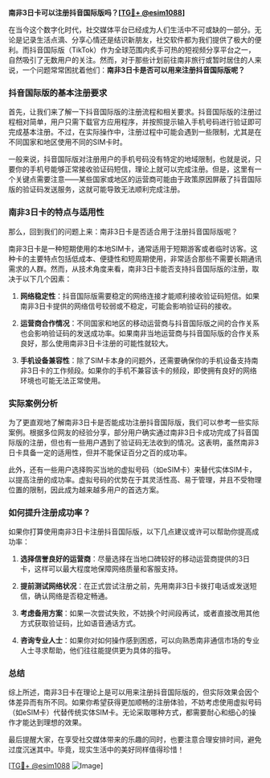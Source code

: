 **南非3日卡可以注册抖音国际版吗？[[TG💪+ @esim1088](https://t.me/s/esim1088)]**

在当今这个数字化时代，社交媒体平台已经成为人们生活中不可或缺的一部分。无论是记录生活点滴、分享心情还是结识新朋友，社交软件都为我们提供了极大的便利。而抖音国际版（TikTok）作为全球范围内炙手可热的短视频分享平台之一，自然吸引了无数用户的关注。然而，对于那些计划前往南非旅行或暂时居住的人来说，一个问题常常困扰着他们：**南非3日卡是否可以用来注册抖音国际版呢？**

### 抖音国际版的基本注册要求

首先，让我们来了解一下抖音国际版的注册流程和相关要求。抖音国际版的注册过程相对简单，用户只需下载官方应用程序，并按照提示输入手机号码进行验证即可完成基本注册。不过，在实际操作中，注册过程中可能会遇到一些限制，尤其是在不同国家和地区使用不同的SIM卡时。

一般来说，抖音国际版对注册用户的手机号码没有特定的地域限制，也就是说，只要你的手机号能够正常接收验证码短信，理论上就可以完成注册。但是，这里有一个关键点需要注意——某些国家或地区的运营商可能由于政策原因屏蔽了抖音国际版的验证码发送服务，这就可能导致无法顺利完成注册。

### 南非3日卡的特点与适用性

那么，回到我们的问题上来：南非3日卡是否适合用于注册抖音国际版呢？

南非3日卡是一种短期使用的本地SIM卡，通常适用于短期游客或者临时访客。这种卡的主要特点包括低成本、便捷性和短周期使用，非常适合那些不需要长期通讯需求的人群。然而，从技术角度来看，南非3日卡能否支持抖音国际版的注册，取决于以下几个因素：

1. **网络稳定性**：抖音国际版需要稳定的网络连接才能顺利接收验证码短信。如果南非3日卡提供的网络信号较弱或不稳定，可能会影响验证码的接收。
   
2. **运营商合作情况**：不同国家和地区的移动运营商与抖音国际版之间的合作关系也会影响验证码的发送成功率。如果南非当地运营商与抖音国际版的合作关系良好，那么使用南非3日卡注册的可能性就较大。

3. **手机设备兼容性**：除了SIM卡本身的问题外，还需要确保你的手机设备支持南非3日卡的工作频段。如果你的手机不兼容该卡的频段，即使拥有良好的网络环境也可能无法正常使用。

### 实际案例分析

为了更直观地了解南非3日卡是否能成功注册抖音国际版，我们可以参考一些实际案例。根据多位网友的经验分享，部分用户确实通过南非3日卡成功完成了抖音国际版的注册，但也有一些用户遇到了验证码无法收到的情况。这表明，虽然南非3日卡具备一定的适用性，但并不能保证百分之百的成功率。

此外，还有一些用户选择购买当地的虚拟号码（如eSIM卡）来替代实体SIM卡，以提高注册的成功率。虚拟号码的优势在于其灵活性高、易于管理，并且不受物理位置的限制，因此成为越来越多用户的首选方案。

### 如何提升注册成功率？

如果你打算使用南非3日卡注册抖音国际版，以下几点建议或许可以帮助你提高成功率：

1. **选择信誉良好的运营商**：尽量选择在当地口碑较好的移动运营商提供的3日卡，这样可以最大程度地保障网络质量和客服支持。

2. **提前测试网络状况**：在正式尝试注册之前，先用南非3日卡拨打电话或发送短信，确认网络是否稳定畅通。

3. **考虑备用方案**：如果一次尝试失败，不妨换个时间段再试，或者直接改用其他方式获取验证码，比如语音通话方式。

4. **咨询专业人士**：如果你对如何操作感到困惑，可以向熟悉南非通信市场的专业人士寻求帮助，他们往往能提供更为具体的指导。

### 总结

综上所述，南非3日卡在理论上是可以用来注册抖音国际版的，但实际效果会因个体差异而有所不同。如果你希望获得更加顺畅的注册体验，不妨考虑使用虚拟号码（如eSIM卡）代替传统实体SIM卡。无论采取哪种方式，都需要耐心和细心的操作才能达到理想的效果。

最后提醒大家，在享受社交媒体带来的乐趣的同时，也要注意合理安排时间，避免过度沉迷其中。毕竟，现实生活中的美好同样值得珍惜！

[[TG💪+ @esim1088](https://t.me/s/esim1088) ![Image](https://i.postimg.cc/4NQfJmqS/Snipaste-2025-05-13-00-14-12.png)]